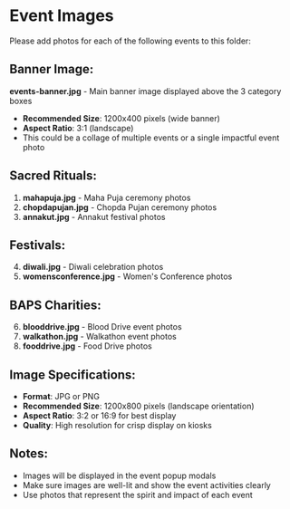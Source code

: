 # Event Images

Please add photos for each of the following events to this folder:

## Banner Image:
**events-banner.jpg** - Main banner image displayed above the 3 category boxes
  - **Recommended Size**: 1200x400 pixels (wide banner)
  - **Aspect Ratio**: 3:1 (landscape)
  - This could be a collage of multiple events or a single impactful event photo

## Sacred Rituals:
1. **mahapuja.jpg** - Maha Puja ceremony photos
2. **chopdapujan.jpg** - Chopda Pujan ceremony photos  
3. **annakut.jpg** - Annakut festival photos

## Festivals:
4. **diwali.jpg** - Diwali celebration photos
5. **womensconference.jpg** - Women's Conference photos

## BAPS Charities:
6. **blooddrive.jpg** - Blood Drive event photos
7. **walkathon.jpg** - Walkathon event photos
8. **fooddrive.jpg** - Food Drive photos

## Image Specifications:
- **Format**: JPG or PNG
- **Recommended Size**: 1200x800 pixels (landscape orientation)
- **Aspect Ratio**: 3:2 or 16:9 for best display
- **Quality**: High resolution for crisp display on kiosks

## Notes:
- Images will be displayed in the event popup modals
- Make sure images are well-lit and show the event activities clearly
- Use photos that represent the spirit and impact of each event

